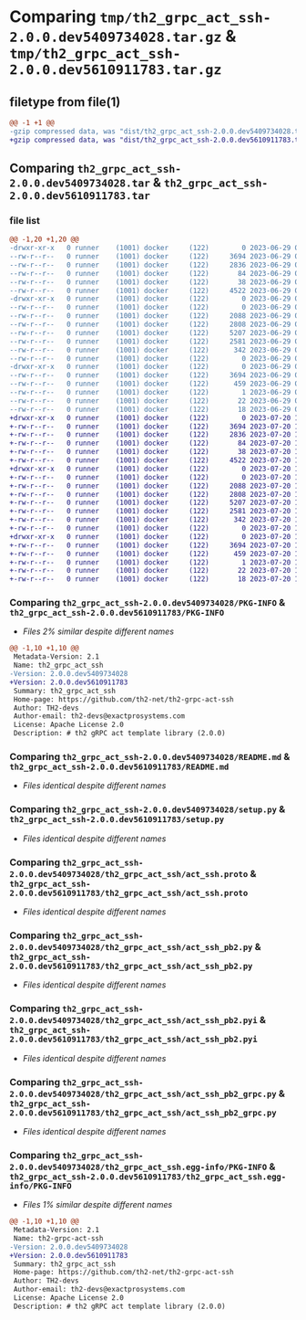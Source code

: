 # Comparing `tmp/th2_grpc_act_ssh-2.0.0.dev5409734028.tar.gz` & `tmp/th2_grpc_act_ssh-2.0.0.dev5610911783.tar.gz`

## filetype from file(1)

```diff
@@ -1 +1 @@
-gzip compressed data, was "dist/th2_grpc_act_ssh-2.0.0.dev5409734028.tar", last modified: Thu Jun 29 07:47:22 2023, max compression
+gzip compressed data, was "dist/th2_grpc_act_ssh-2.0.0.dev5610911783.tar", last modified: Thu Jul 20 12:23:07 2023, max compression
```

## Comparing `th2_grpc_act_ssh-2.0.0.dev5409734028.tar` & `th2_grpc_act_ssh-2.0.0.dev5610911783.tar`

### file list

```diff
@@ -1,20 +1,20 @@
-drwxr-xr-x   0 runner    (1001) docker     (122)        0 2023-06-29 07:47:22.000000 th2_grpc_act_ssh-2.0.0.dev5409734028/
--rw-r--r--   0 runner    (1001) docker     (122)     3694 2023-06-29 07:47:22.000000 th2_grpc_act_ssh-2.0.0.dev5409734028/PKG-INFO
--rw-r--r--   0 runner    (1001) docker     (122)     2836 2023-06-29 07:46:30.000000 th2_grpc_act_ssh-2.0.0.dev5409734028/README.md
--rw-r--r--   0 runner    (1001) docker     (122)       84 2023-06-29 07:46:31.000000 th2_grpc_act_ssh-2.0.0.dev5409734028/package_info.json
--rw-r--r--   0 runner    (1001) docker     (122)       38 2023-06-29 07:47:22.000000 th2_grpc_act_ssh-2.0.0.dev5409734028/setup.cfg
--rw-r--r--   0 runner    (1001) docker     (122)     4522 2023-06-29 07:46:30.000000 th2_grpc_act_ssh-2.0.0.dev5409734028/setup.py
-drwxr-xr-x   0 runner    (1001) docker     (122)        0 2023-06-29 07:47:22.000000 th2_grpc_act_ssh-2.0.0.dev5409734028/th2_grpc_act_ssh/
--rw-r--r--   0 runner    (1001) docker     (122)        0 2023-06-29 07:47:22.000000 th2_grpc_act_ssh-2.0.0.dev5409734028/th2_grpc_act_ssh/__init__.py
--rw-r--r--   0 runner    (1001) docker     (122)     2088 2023-06-29 07:46:30.000000 th2_grpc_act_ssh-2.0.0.dev5409734028/th2_grpc_act_ssh/act_ssh.proto
--rw-r--r--   0 runner    (1001) docker     (122)     2808 2023-06-29 07:47:22.000000 th2_grpc_act_ssh-2.0.0.dev5409734028/th2_grpc_act_ssh/act_ssh_pb2.py
--rw-r--r--   0 runner    (1001) docker     (122)     5207 2023-06-29 07:47:22.000000 th2_grpc_act_ssh-2.0.0.dev5409734028/th2_grpc_act_ssh/act_ssh_pb2.pyi
--rw-r--r--   0 runner    (1001) docker     (122)     2581 2023-06-29 07:47:22.000000 th2_grpc_act_ssh-2.0.0.dev5409734028/th2_grpc_act_ssh/act_ssh_pb2_grpc.py
--rw-r--r--   0 runner    (1001) docker     (122)      342 2023-06-29 07:47:06.000000 th2_grpc_act_ssh-2.0.0.dev5409734028/th2_grpc_act_ssh/act_ssh_service.py
--rw-r--r--   0 runner    (1001) docker     (122)        0 2023-06-29 07:47:22.000000 th2_grpc_act_ssh-2.0.0.dev5409734028/th2_grpc_act_ssh/py.typed
-drwxr-xr-x   0 runner    (1001) docker     (122)        0 2023-06-29 07:47:22.000000 th2_grpc_act_ssh-2.0.0.dev5409734028/th2_grpc_act_ssh.egg-info/
--rw-r--r--   0 runner    (1001) docker     (122)     3694 2023-06-29 07:47:22.000000 th2_grpc_act_ssh-2.0.0.dev5409734028/th2_grpc_act_ssh.egg-info/PKG-INFO
--rw-r--r--   0 runner    (1001) docker     (122)      459 2023-06-29 07:47:22.000000 th2_grpc_act_ssh-2.0.0.dev5409734028/th2_grpc_act_ssh.egg-info/SOURCES.txt
--rw-r--r--   0 runner    (1001) docker     (122)        1 2023-06-29 07:47:22.000000 th2_grpc_act_ssh-2.0.0.dev5409734028/th2_grpc_act_ssh.egg-info/dependency_links.txt
--rw-r--r--   0 runner    (1001) docker     (122)       22 2023-06-29 07:47:22.000000 th2_grpc_act_ssh-2.0.0.dev5409734028/th2_grpc_act_ssh.egg-info/requires.txt
--rw-r--r--   0 runner    (1001) docker     (122)       18 2023-06-29 07:47:22.000000 th2_grpc_act_ssh-2.0.0.dev5409734028/th2_grpc_act_ssh.egg-info/top_level.txt
+drwxr-xr-x   0 runner    (1001) docker     (122)        0 2023-07-20 12:23:07.000000 th2_grpc_act_ssh-2.0.0.dev5610911783/
+-rw-r--r--   0 runner    (1001) docker     (122)     3694 2023-07-20 12:23:07.000000 th2_grpc_act_ssh-2.0.0.dev5610911783/PKG-INFO
+-rw-r--r--   0 runner    (1001) docker     (122)     2836 2023-07-20 12:22:10.000000 th2_grpc_act_ssh-2.0.0.dev5610911783/README.md
+-rw-r--r--   0 runner    (1001) docker     (122)       84 2023-07-20 12:22:10.000000 th2_grpc_act_ssh-2.0.0.dev5610911783/package_info.json
+-rw-r--r--   0 runner    (1001) docker     (122)       38 2023-07-20 12:23:07.000000 th2_grpc_act_ssh-2.0.0.dev5610911783/setup.cfg
+-rw-r--r--   0 runner    (1001) docker     (122)     4522 2023-07-20 12:22:10.000000 th2_grpc_act_ssh-2.0.0.dev5610911783/setup.py
+drwxr-xr-x   0 runner    (1001) docker     (122)        0 2023-07-20 12:23:07.000000 th2_grpc_act_ssh-2.0.0.dev5610911783/th2_grpc_act_ssh/
+-rw-r--r--   0 runner    (1001) docker     (122)        0 2023-07-20 12:23:07.000000 th2_grpc_act_ssh-2.0.0.dev5610911783/th2_grpc_act_ssh/__init__.py
+-rw-r--r--   0 runner    (1001) docker     (122)     2088 2023-07-20 12:22:10.000000 th2_grpc_act_ssh-2.0.0.dev5610911783/th2_grpc_act_ssh/act_ssh.proto
+-rw-r--r--   0 runner    (1001) docker     (122)     2808 2023-07-20 12:23:07.000000 th2_grpc_act_ssh-2.0.0.dev5610911783/th2_grpc_act_ssh/act_ssh_pb2.py
+-rw-r--r--   0 runner    (1001) docker     (122)     5207 2023-07-20 12:23:07.000000 th2_grpc_act_ssh-2.0.0.dev5610911783/th2_grpc_act_ssh/act_ssh_pb2.pyi
+-rw-r--r--   0 runner    (1001) docker     (122)     2581 2023-07-20 12:23:07.000000 th2_grpc_act_ssh-2.0.0.dev5610911783/th2_grpc_act_ssh/act_ssh_pb2_grpc.py
+-rw-r--r--   0 runner    (1001) docker     (122)      342 2023-07-20 12:22:46.000000 th2_grpc_act_ssh-2.0.0.dev5610911783/th2_grpc_act_ssh/act_ssh_service.py
+-rw-r--r--   0 runner    (1001) docker     (122)        0 2023-07-20 12:23:07.000000 th2_grpc_act_ssh-2.0.0.dev5610911783/th2_grpc_act_ssh/py.typed
+drwxr-xr-x   0 runner    (1001) docker     (122)        0 2023-07-20 12:23:07.000000 th2_grpc_act_ssh-2.0.0.dev5610911783/th2_grpc_act_ssh.egg-info/
+-rw-r--r--   0 runner    (1001) docker     (122)     3694 2023-07-20 12:23:07.000000 th2_grpc_act_ssh-2.0.0.dev5610911783/th2_grpc_act_ssh.egg-info/PKG-INFO
+-rw-r--r--   0 runner    (1001) docker     (122)      459 2023-07-20 12:23:07.000000 th2_grpc_act_ssh-2.0.0.dev5610911783/th2_grpc_act_ssh.egg-info/SOURCES.txt
+-rw-r--r--   0 runner    (1001) docker     (122)        1 2023-07-20 12:23:07.000000 th2_grpc_act_ssh-2.0.0.dev5610911783/th2_grpc_act_ssh.egg-info/dependency_links.txt
+-rw-r--r--   0 runner    (1001) docker     (122)       22 2023-07-20 12:23:07.000000 th2_grpc_act_ssh-2.0.0.dev5610911783/th2_grpc_act_ssh.egg-info/requires.txt
+-rw-r--r--   0 runner    (1001) docker     (122)       18 2023-07-20 12:23:07.000000 th2_grpc_act_ssh-2.0.0.dev5610911783/th2_grpc_act_ssh.egg-info/top_level.txt
```

### Comparing `th2_grpc_act_ssh-2.0.0.dev5409734028/PKG-INFO` & `th2_grpc_act_ssh-2.0.0.dev5610911783/PKG-INFO`

 * *Files 2% similar despite different names*

```diff
@@ -1,10 +1,10 @@
 Metadata-Version: 2.1
 Name: th2_grpc_act_ssh
-Version: 2.0.0.dev5409734028
+Version: 2.0.0.dev5610911783
 Summary: th2_grpc_act_ssh
 Home-page: https://github.com/th2-net/th2-grpc-act-ssh
 Author: TH2-devs
 Author-email: th2-devs@exactprosystems.com
 License: Apache License 2.0
 Description: # th2 gRPC act template library (2.0.0)
```

### Comparing `th2_grpc_act_ssh-2.0.0.dev5409734028/README.md` & `th2_grpc_act_ssh-2.0.0.dev5610911783/README.md`

 * *Files identical despite different names*

### Comparing `th2_grpc_act_ssh-2.0.0.dev5409734028/setup.py` & `th2_grpc_act_ssh-2.0.0.dev5610911783/setup.py`

 * *Files identical despite different names*

### Comparing `th2_grpc_act_ssh-2.0.0.dev5409734028/th2_grpc_act_ssh/act_ssh.proto` & `th2_grpc_act_ssh-2.0.0.dev5610911783/th2_grpc_act_ssh/act_ssh.proto`

 * *Files identical despite different names*

### Comparing `th2_grpc_act_ssh-2.0.0.dev5409734028/th2_grpc_act_ssh/act_ssh_pb2.py` & `th2_grpc_act_ssh-2.0.0.dev5610911783/th2_grpc_act_ssh/act_ssh_pb2.py`

 * *Files identical despite different names*

### Comparing `th2_grpc_act_ssh-2.0.0.dev5409734028/th2_grpc_act_ssh/act_ssh_pb2.pyi` & `th2_grpc_act_ssh-2.0.0.dev5610911783/th2_grpc_act_ssh/act_ssh_pb2.pyi`

 * *Files identical despite different names*

### Comparing `th2_grpc_act_ssh-2.0.0.dev5409734028/th2_grpc_act_ssh/act_ssh_pb2_grpc.py` & `th2_grpc_act_ssh-2.0.0.dev5610911783/th2_grpc_act_ssh/act_ssh_pb2_grpc.py`

 * *Files identical despite different names*

### Comparing `th2_grpc_act_ssh-2.0.0.dev5409734028/th2_grpc_act_ssh.egg-info/PKG-INFO` & `th2_grpc_act_ssh-2.0.0.dev5610911783/th2_grpc_act_ssh.egg-info/PKG-INFO`

 * *Files 1% similar despite different names*

```diff
@@ -1,10 +1,10 @@
 Metadata-Version: 2.1
 Name: th2-grpc-act-ssh
-Version: 2.0.0.dev5409734028
+Version: 2.0.0.dev5610911783
 Summary: th2_grpc_act_ssh
 Home-page: https://github.com/th2-net/th2-grpc-act-ssh
 Author: TH2-devs
 Author-email: th2-devs@exactprosystems.com
 License: Apache License 2.0
 Description: # th2 gRPC act template library (2.0.0)
```

